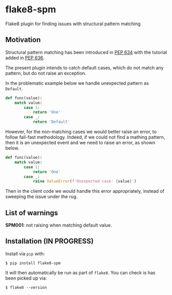 # flake8-spm
Flake8 plugin for finding issues with structural pattern matching


## Motivation

Structural pattern matching
has been introduced in [PEP 634](https://peps.python.org/pep-0634/)
with the tutorial added in [PEP 636](https://peps.python.org/pep-0636/).

The present plugin intends to catch default cases,
which do not match any pattern,
but do not raise an exception.

In the problematic example below we handle unexpected pattern as `Default`.

``` python
def func(value):
    match value:
        case 1:
            return 'One'
        case _:
            return 'Default'
```

However, for the non-matching cases we would better raise an error,
to follow fail-fast methodology.
Indeed, if we could not find a mathing pattern,
then it is an unexpected event and we need to raise an error,
as shown below.

``` python
def func(value):
    match value:
        case 1:
            return 'One'
        case _:
            raise ValueError(f'Unexpected case: {value}')
```

Then in the client code we would handle this error appropriately,
instead of sweeping the issue under the rug.


## List of warnings

**SPM001**: not raising when matching default value.


## Installation (IN PROGRESS)

Install via `pip` with:
```
$ pip install flake8-spm
```

It will then automatically be run as part of `flake8`.
You can check is has been picked up via:
```
$ flake8 --version
```
